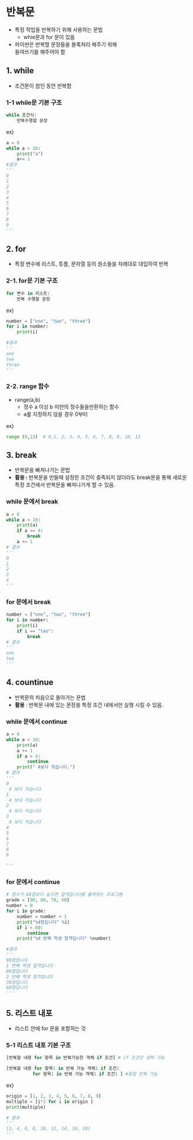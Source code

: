 # 반복문

- 특정 작업을 반복하기 위해 사용하는 문법
  - whie문과 for 문이 있음
- 파이썬은 반복할 문장들을 블록처리 해주기 위해  
  들여쓰기를 해주어야 함

## 1. while

- 조건문이 참인 동안 반복함

### 1-1 while문 기본 구조

```python
while 조건식:
    반복수행할 문장
```

ex)

```python
a = 0
while a < 10:
    print("a")
    a+= 1
#결과
'''
0
1
2
3
4
5
6
7
8
9
'''

```

## 2. for

- 특정 변수에 리스트, 튜플, 문자열 등의 원소들을 차례대로 대입하여 반복

### 2-1. for문 기본 구조

```python
for 변수 in 리스트:
    반복 수행할 문장
```

ex)

```python
number = ["one", "two", "three"]
for i in number:
    print(i)

#결과
'''
one
two
three
'''
```

### 2-2. range 함수

- range(a,b)
  - 정수 a 이상 b 미만의 정수들을반환하는 함수
  - a를 지정하지 않을 경우 0부터

ex)

```python
range (0,12)  # 0,1, 2, 3, 4, 5, 6, 7, 8, 9, 10, 11
```

## 3. break

- 반복문을 빠져나가는 문법
- **활용 :** 반복문을 만들때 설정한 조건이 충족되지 않더라도 break문을 통해 새로운 특정 조건에서 반복문을 빠져나가게 할 수 있음.

### while 문에서 break

```python
a = 0
while a < 10:
    print(a)
    if a == 4:
        break
    a += 1
# 결과
'''
0
1
2
3
4
'''
```

### for 문에서 break

```python
number = ["one", "two", "three"]
for i in number:
    print(i)
    if i == "two":
        break
# 결과
'''
one
two
'''
```

## 4. countinue

- 반복문의 처음으로 돌아가는 문법
- **활용** : 반복문 내에 있는 문장을 특정 조건 내에서만 실행 시킬 수 있음.

### while 문에서 continue

```python
a = 0
while a < 10:
    print(a)
    a += 1
    if a > 4:
        continue
    print(" 4보다 작습니다.")
# 결과
'''
0
 4 보다 작습니다
1
 4 보다 작습니다
2
 4 보다 작습니다
3
 4 보다 작습니다
4
5
6
7
8
9

'''
```

### for 문에서 continue

```python
# 점수가 80점보다 높으면 합격입니다를 출력하는 프로그램
grade = [90, 80, 70, 60]
number = 0
for i in grade:
    number = number + 1
    print("%d점입니다" %i)
    if i < 80:
        continue
    print("%d 번째 학생 합격입니다" %number)

#결과
'''
90점입니다
1 번째 학생 합격입니다
80점입니다
2 번째 학생 합격입니다
70점입니다
60점입니다
'''

```

## 5. 리스트 내포

- 리스트 안에 for 문을 포함하는 것

### 5-1 리스트 내포 기본 구조

```python
[반복할 내용 for 항목 in 반복가능한 객체 if 조건] # if 조건은 생략 가능

[반복할 내용 for 항목1 in 반복 가능 객체1 if 조건1
          for 항목1 in 반복 가능 객체1 if 조건1 ] #중첩 반복 가능
```

ex)

```python
origin = [1, 2, 3, 4, 5, 6, 7, 8, 9]
multiple = [i*2 for i in origin ]
print(multiple)

# 결과
'''
[2, 4, 6, 8, 10, 12, 14, 16, 18]
'''
```
